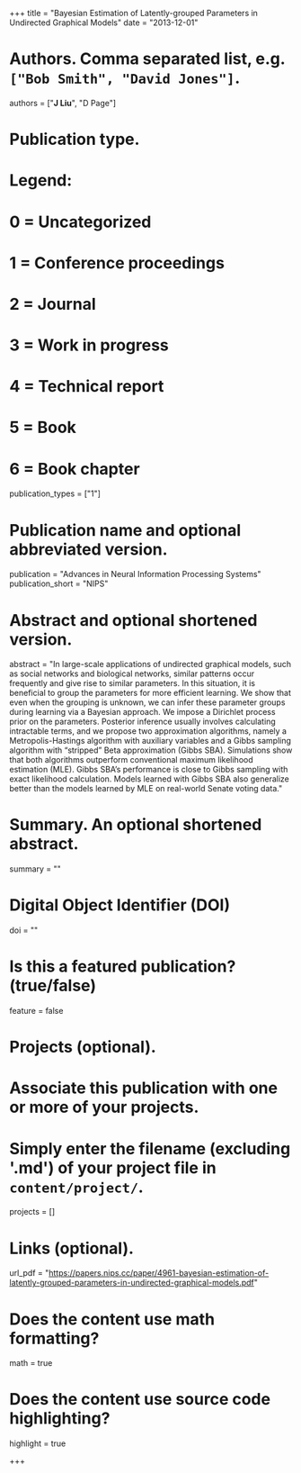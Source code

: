 +++
title = "Bayesian Estimation of Latently-grouped Parameters in Undirected Graphical Models"
date = "2013-12-01"

# Authors. Comma separated list, e.g. `["Bob Smith", "David Jones"]`.
authors = ["__J Liu__", "D Page"]

# Publication type.
# Legend:
# 0 = Uncategorized
# 1 = Conference proceedings
# 2 = Journal
# 3 = Work in progress
# 4 = Technical report
# 5 = Book
# 6 = Book chapter
publication_types = ["1"]

# Publication name and optional abbreviated version.
publication = "Advances in Neural Information Processing Systems"
publication_short = "NIPS"

# Abstract and optional shortened version.
abstract = "In large-scale applications of undirected graphical models, such as social networks and biological networks, similar patterns occur frequently and give rise to similar parameters. In this situation, it is beneficial to group the parameters for more efficient learning. We show that even when the grouping is unknown, we can infer these parameter groups during learning via a Bayesian approach. We impose a Dirichlet process prior on the parameters. Posterior inference usually involves calculating intractable terms, and we propose two approximation algorithms, namely a Metropolis-Hastings algorithm with auxiliary variables and a Gibbs sampling algorithm with “stripped” Beta approximation (Gibbs SBA). Simulations show that both algorithms outperform conventional maximum likelihood estimation (MLE). Gibbs SBA’s performance is close to Gibbs sampling with exact likelihood calculation. Models learned with Gibbs SBA also generalize better than the models learned by MLE on real-world Senate voting data."

# Summary. An optional shortened abstract.
summary = ""

# Digital Object Identifier (DOI)
doi = ""

# Is this a featured publication? (true/false)
feature = false

# Projects (optional).
#   Associate this publication with one or more of your projects.
#   Simply enter the filename (excluding '.md') of your project file in `content/project/`.
projects = []

# Links (optional).
url_pdf = "https://papers.nips.cc/paper/4961-bayesian-estimation-of-latently-grouped-parameters-in-undirected-graphical-models.pdf"

# Does the content use math formatting?
math = true

# Does the content use source code highlighting?
highlight = true

+++

